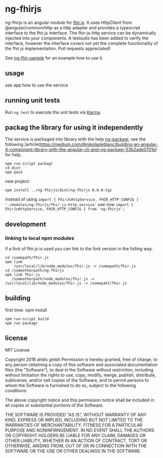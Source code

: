 # ng-fhirjs

ng-fhirjs is an angular module for [fhir.js](https://github.com/FHIR/fhir.js). It uses HttpClient from @angular/common/http as a http adapter and provides a typescript interface to the fhir.js interface. The fhir-js-http service can be dynamically injected into your components. A testsuite has been added to verify the interface, however the interface covers not yet the complete functionality of the fhir.js implementation. Pull requests appreciated!

See [ng-fhir-sample](https://github.com/ahdis/ng-fhir-sample) for an example how to use it.

## usage
see app how to use the service

## running unit tests
Run `ng test` to execute the unit tests via [Karma](https://karma-runner.github.io).

## packag the library for using it independently
The service is packaged into library with the help [ng-packagr](https://github.com/dherges/ng-packagr), see the following [article(https://medium.com/@nikolasleblanc/building-an-angular-4-component-library-with-the-angular-cli-and-ng-packagr-53b2ade0701e) for help.

```
npm run-script packagr
cd dist
npm pack
```
new project:
```
npm install ../ng-fhirjs/dist/ng-fhirjs-0.0.0.tgz
```

instead of using `import { FhirJsHttpService, FHIR_HTTP_CONFIG }  './modules/ng-fhirjs/fhir-js-http.service'` 
use now `import { FhirJsHttpService, FHIR_HTTP_CONFIG } from 'ng-fhirjs';`


## development

### linking to local npm modules
if a fork of fhir.js is used you can link to the fork version in the folling way.

```
cd /somepath/fhir.js
npm link
    /usr/local/lib/node_modules/fhir.js -> /somepath/fhir.js
cd /someotherpath/ng-fhirjs
npm link fhir.js
   /someotherpath/node_modules/fhir.js -> /usr/local/lib/node_modules/fhir.js -> /somepaht/fhir.js
```

## building

first time: 
npm install

```
npm run-script build
npm run packagr
```

## license

MIT License

Copyright 2018 ahdis gmbh
Permission is hereby granted, free of charge, to any person obtaining a copy of this software and associated documentation files (the "Software"), to deal in the Software without restriction, including without limitation the rights to use, copy, modify, merge, publish, distribute, sublicense, and/or sell copies of the Software, and to permit persons to whom the Software is furnished to do so, subject to the following conditions:

The above copyright notice and this permission notice shall be included in all copies or substantial portions of the Software.

THE SOFTWARE IS PROVIDED "AS IS", WITHOUT WARRANTY OF ANY KIND, EXPRESS OR IMPLIED, INCLUDING BUT NOT LIMITED TO THE WARRANTIES OF MERCHANTABILITY, FITNESS FOR A PARTICULAR PURPOSE AND NONINFRINGEMENT. IN NO EVENT SHALL THE AUTHORS OR COPYRIGHT HOLDERS BE LIABLE FOR ANY CLAIM, DAMAGES OR OTHER LIABILITY, WHETHER IN AN ACTION OF CONTRACT, TORT OR OTHERWISE, ARISING FROM, OUT OF OR IN CONNECTION WITH THE SOFTWARE OR THE USE OR OTHER DEALINGS IN THE SOFTWARE.    